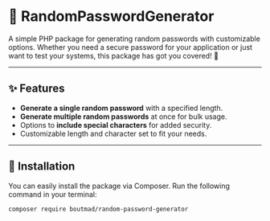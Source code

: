 # 🎉 RandomPasswordGenerator

A simple PHP package for generating random passwords with customizable options. Whether you need a secure password for your application or just want to test your systems, this package has got you covered! 🔐

---

## ✨ Features

- **Generate a single random password** with a specified length.
- **Generate multiple random passwords** at once for bulk usage.
- Options to **include special characters** for added security.
- Customizable length and character set to fit your needs.

---

## 🚀 Installation

You can easily install the package via Composer. Run the following command in your terminal:

```bash
composer require boutmad/random-password-generator
